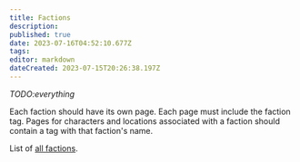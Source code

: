 ```yaml
---
title: Factions
description: 
published: true
date: 2023-07-16T04:52:10.677Z
tags: 
editor: markdown
dateCreated: 2023-07-15T20:26:38.197Z
---
```


*TODO:everything*

Each faction should have its own page. Each page must include the faction tag. Pages for characters and locations associated with a faction should contain a tag with that faction's name.

List of [all factions](https://wiki.lllllllllll.duckdns.org/t/faction?sort=title).